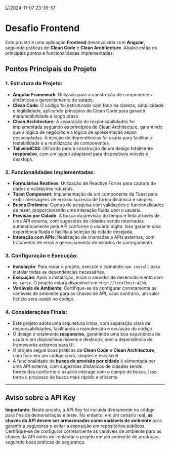 ![2024-11-07 23-35-57](https://github.com/user-attachments/assets/91a892b1-6377-4a0a-b197-1541c03ece95)


# Desafio Frontend

Este projeto é uma aplicação **Frontend** desenvolvida com **Angular**, seguindo práticas de **Clean Code** e **Clean Architecture**. Abaixo estão os principais pontos e funcionalidades implementadas:

## Pontos Principais do Projeto

### 1. **Estrutura do Projeto:**
   - **Angular Framework**: Utilizado para a construção de componentes dinâmicos e gerenciamento de estado.
   - **Clean Code**: O código foi estruturado com foco na clareza, simplicidade e legibilidade, aplicando princípios de Clean Code para garantir manutenibilidade a longo prazo.
   - **Clean Architecture**: A separação de responsabilidades foi implementada seguindo os princípios de Clean Architecture, garantindo que a lógica de negócios e a lógica de apresentação sejam desacopladas. A injeção de dependências foi usada para facilitar a testabilidade e a reutilização de componentes.
   - **TailwindCSS**: Utilizado para a construção de um design totalmente **responsivo**, com um layout adaptável para dispositivos móveis e desktops.

### 2. **Funcionalidades Implementadas:**
   - **Formulários Reativos**: Utilização de Reactive Forms para captura de dados e validações robustas.
   - **Toast Component**: Implementação de um componente de Toast para exibir mensagens de erro ou sucesso de forma dinâmica e simples.
   - **Busca Dinâmica**: Campo de pesquisa com validações e funcionalidades de reset, proporcionando uma interação fluida com o usuário.
   - **Previsão por Cidade**: A busca da previsão do tempo é feita através de uma API externa, com sugestões de cidades sendo retornadas automaticamente pela API conforme o usuário digita. Isso garante uma experiência fluida e facilita a seleção da cidade desejada.
   - **Interação com APIs**: Realização de chamadas a APIs externas, com tratamento de erros e gerenciamento de estados de carregamento.

### 3. **Configuração e Execução:**
   - **Instalação**: Para rodar o projeto, execute o comando `npm install` para instalar todas as dependências necessárias.
   - **Execução**: Após a instalação, inicie o servidor de desenvolvimento com `ng serve`. O projeto estará disponível em `http://localhost:4200`.
   - **Variáveis de Ambiente**: Certifique-se de configurar corretamente as variáveis de ambiente para as chaves de API, caso contrário, um valor fictício será usado no código.

### 4. **Considerações Finais:**
   - Este projeto adota uma arquitetura limpa, com separação clara de responsabilidades, facilitando a manutenção e evolução do código.
   - O design é totalmente **responsivo**, garantindo uma boa experiência de usuário em dispositivos móveis e desktops, sem a dependência de frameworks externos para UI.
   - O projeto segue boas práticas de **Clean Code** e **Clean Architecture**, com foco em um código claro, simples e escalável.
   - A funcionalidade de **busca de previsão por cidade** é alimentada por uma API externa, com sugestões dinâmicas de cidades sendo fornecidas conforme o usuário interage com o campo de busca. Isso torna o processo de busca mais rápido e eficiente.

---

## Aviso sobre a API Key

**Importante:** Neste projeto, a API Key foi incluída diretamente no código para fins de demonstração e teste. No entanto, em um cenário real, **as chaves da API devem ser armazenadas como variáveis de ambiente** para garantir a segurança e evitar a exposição em repositórios públicos. Certifique-se de configurar corretamente as variáveis de ambiente para as chaves da API antes de implantar o projeto em um ambiente de produção, seguindo boas práticas de segurança.
